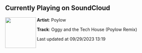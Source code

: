 ## Currently Playing on SoundCloud

[<img align="left" width="100" src="https://i1.sndcdn.com/artworks-kCwYdbvuPTMwbo9s-nuj12Q-t500x500.jpg">](https://soundcloud.com/poylow/oggy-remix)

**Artist**: Poylow 

**Track**: Oggy and the Tech House (Poylow Remix)

Last updated at 09/29/2023 13:19
